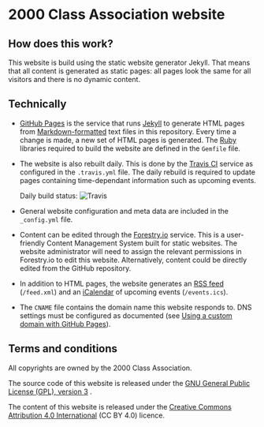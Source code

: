 # 2000 Class Association website

## How does this work?

This website is build using the static website generator Jekyll. That means that
all content is generated as static pages: all pages look the same for all
visitors and there is no dynamic content.

## Technically

- [GitHub Pages][ghp] is the service that runs [Jekyll][jekyll] to generate HTML
  pages from [Markdown-formatted][markdown] text files in this repository. Every
  time a change is made, a new set of HTML pages is generated. The [Ruby][ruby]
  libraries required to build the website are defined in the `Gemfile` file.

- The website is also rebuilt daily. This is done by the [Travis CI][travis] 
  service as configured in the `.travis.yml` file. The daily rebuild is required
  to update pages containing time-dependant information such as upcoming events.
  
  Daily build status: 
  ![Travis](https://api.travis-ci.com/2000-class-association/2000-class-association.github.io.svg?branch=master)

- General website configuration and meta data are included in the `_config.yml`
  file.

- Content can be edited through the [Forestry.io][forestry] service. This is a 
  user-friendly Content Management System built for static websites. The website
  administrator will need to assign the relevant permissions in Forestry.io to 
  edit this website. Alternatively, content could be directly edited from the 
  GitHub repository.

- In addition to HTML pages, the website generates an [RSS feed][rss]
  (`/feed.xml`) and an [iCalendar][ical] of upcoming events (`/events.ics`).

- The `CNAME` file contains the domain name this website responds to. DNS 
  settings must be configured as documented (see [Using a custom domain with 
  GitHub Pages][domain]).

## Terms and conditions

All copyrights are owned by the 2000 Class Association.

The source code of this website is released under the [GNU General Public 
License (GPL), version 3][gpl] .

The content of this website is released under the [Creative Commons Attribution 
4.0 International][cc] (CC BY 4.0) licence.

[ghp]: https://pages.github.com/ "GitHub Pages web host"
[jekyll]: https://jekyllrb.com/ "Jekyll static website generator"
[markdown]: https://daringfireball.net/projects/markdown/ "Markdown markup language"
[ruby]: https://www.ruby-lang.org/ "Ruby programming language"
[travis]: https://travis-ci.com "Travis CI"
[forestry]: https://forestry.io/ "Forestry.io"
[rss]: https://wikipedia.org/wiki/RSS  "RSS Wikipedia page"
[ical]: https://wikipedia.org/wiki/ICalendar "iCalendar Wikipedia page"
[domain]: https://help.github.com/en/articles/using-a-custom-domain-with-github-pages "GitHub Pages documentation"
[gpl]: https://www.gnu.org/licenses/gpl-3.0.en.html "GPL v3 licence"
[cc]: https://creativecommons.org/licenses/by/4.0/ "CC BY 4.0 licence"
